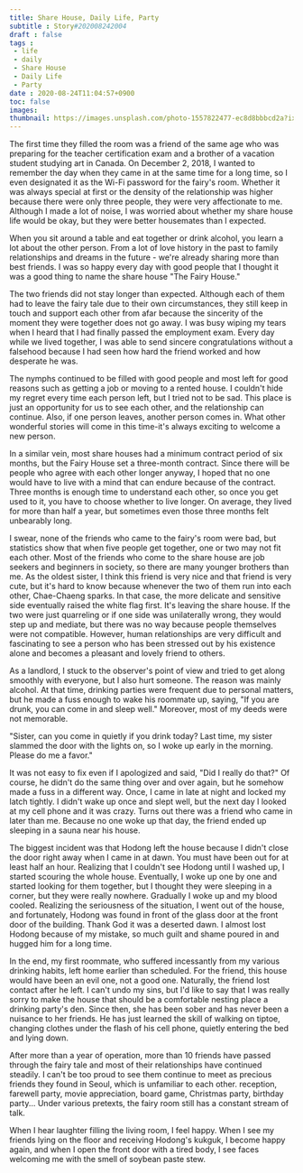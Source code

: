 ```yaml
---
title: Share House, Daily Life, Party
subtitle : Story#202008242004
draft : false
tags :
 - life
 - daily
 - Share House
 - Daily Life
 - Party
date : 2020-08-24T11:04:57+0900
toc: false
images: 
thumbnail: https://images.unsplash.com/photo-1557822477-ec8d8bbbcd2a?ixlib=rb-1.2.1&q=80&fm=jpg&crop=entropy&cs=tinysrgb&w=1080&fit=max&ixid=eyJhcHBfaWQiOjE1NTU0OX0
---
```


The first time they filled the room was a friend of the same age who was preparing for the teacher certification exam and a brother of a vacation student studying art in Canada. On December 2, 2018, I wanted to remember the day when they came in at the same time for a long time, so I even designated it as the Wi-Fi password for the fairy's room. Whether it was always special at first or the density of the relationship was higher because there were only three people, they were very affectionate to me. Although I made a lot of noise, I was worried about whether my share house life would be okay, but they were better housemates than I expected.  

When you sit around a table and eat together or drink alcohol, you learn a lot about the other person. From a lot of love history in the past to family relationships and dreams in the future - we're already sharing more than best friends. I was so happy every day with good people that I thought it was a good thing to name the share house "The Fairy House."  

The two friends did not stay longer than expected. Although each of them had to leave the fairy tale due to their own circumstances, they still keep in touch and support each other from afar because the sincerity of the moment they were together does not go away. I was busy wiping my tears when I heard that I had finally passed the employment exam. Every day while we lived together, I was able to send sincere congratulations without a falsehood because I had seen how hard the friend worked and how desperate he was.  

The nymphs continued to be filled with good people and most left for good reasons such as getting a job or moving to a rented house. I couldn't hide my regret every time each person left, but I tried not to be sad. This place is just an opportunity for us to see each other, and the relationship can continue. Also, if one person leaves, another person comes in. What other wonderful stories will come in this time-it's always exciting to welcome a new person.  

In a similar vein, most share houses had a minimum contract period of six months, but the Fairy House set a three-month contract. Since there will be people who agree with each other longer anyway, I hoped that no one would have to live with a mind that can endure because of the contract. Three months is enough time to understand each other, so once you get used to it, you have to choose whether to live longer. On average, they lived for more than half a year, but sometimes even those three months felt unbearably long.  

I swear, none of the friends who came to the fairy's room were bad, but statistics show that when five people get together, one or two may not fit each other. Most of the friends who come to the share house are job seekers and beginners in society, so there are many younger brothers than me. As the oldest sister, I think this friend is very nice and that friend is very cute, but it's hard to know because whenever the two of them run into each other, Chae-Chaeng sparks. In that case, the more delicate and sensitive side eventually raised the white flag first. It's leaving the share house. If the two were just quarreling or if one side was unilaterally wrong, they would step up and mediate, but there was no way because people themselves were not compatible. However, human relationships are very difficult and fascinating to see a person who has been stressed out by his existence alone and becomes a pleasant and lovely friend to others.  

As a landlord, I stuck to the observer's point of view and tried to get along smoothly with everyone, but I also hurt someone. The reason was mainly alcohol. At that time, drinking parties were frequent due to personal matters, but he made a fuss enough to wake his roommate up, saying, "If you are drunk, you can come in and sleep well." Moreover, most of my deeds were not memorable.  

"Sister, can you come in quietly if you drink today? Last time, my sister slammed the door with the lights on, so I woke up early in the morning. Please do me a favor."  

It was not easy to fix even if I apologized and said, "Did I really do that?" Of course, he didn't do the same thing over and over again, but he somehow made a fuss in a different way. Once, I came in late at night and locked my latch tightly. I didn't wake up once and slept well, but the next day I looked at my cell phone and it was crazy. Turns out there was a friend who came in later than me. Because no one woke up that day, the friend ended up sleeping in a sauna near his house.  

The biggest incident was that Hodong left the house because I didn't close the door right away when I came in at dawn. You must have been out for at least half an hour. Realizing that I couldn't see Hodong until I washed up, I started scouring the whole house. Eventually, I woke up one by one and started looking for them together, but I thought they were sleeping in a corner, but they were really nowhere. Gradually I woke up and my blood cooled. Realizing the seriousness of the situation, I went out of the house, and fortunately, Hodong was found in front of the glass door at the front door of the building. Thank God it was a deserted dawn. I almost lost Hodong because of my mistake, so much guilt and shame poured in and hugged him for a long time.  

In the end, my first roommate, who suffered incessantly from my various drinking habits, left home earlier than scheduled. For the friend, this house would have been an evil one, not a good one. Naturally, the friend lost contact after he left. I can't undo my sins, but I'd like to say that I was really sorry to make the house that should be a comfortable nesting place a drinking party's den. Since then, she has been sober and has never been a nuisance to her friends. He has just learned the skill of walking on tiptoe, changing clothes under the flash of his cell phone, quietly entering the bed and lying down.  

After more than a year of operation, more than 10 friends have passed through the fairy tale and most of their relationships have continued steadily. I can't be too proud to see them continue to meet as precious friends they found in Seoul, which is unfamiliar to each other. reception, farewell party, movie appreciation, board game, Christmas party, birthday party... Under various pretexts, the fairy room still has a constant stream of talk.  

When I hear laughter filling the living room, I feel happy. When I see my friends lying on the floor and receiving Hodong's kukguk, I become happy again, and when I open the front door with a tired body, I see faces welcoming me with the smell of soybean paste stew.  

